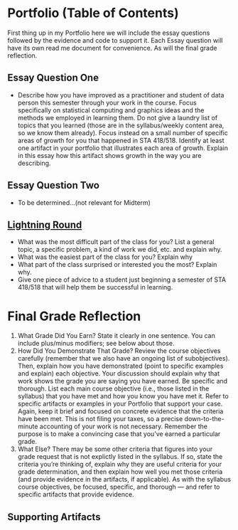 # Portfolio (Table of Contents)
First thing up in my Portfolio here we will include the essay questions followed by the evidence and code to support it. Each Essay question will have its own read me document for convenience. As will the final grade reflection.
## Essay Question One 
 - Describe how you have improved as a practitioner and student of data person this semester through your work in the course. Focus specifically on statistical computing and graphics ideas and the methods we employed in learning them. Do not give a laundry list of topics that you learned (those are in the syllabus/weekly content area, so we know them already). Focus instead on a small number of specific areas of growth for you that happened in STA 418/518. Identify at least one artifact in your portfolio that illustrates each area of growth. Explain in this essay how this artifact shows growth in the way you are describing. 
## Essay Question Two
- To be determined...(not relevant for Midterm)
## [Lightning Round](https://github.com/JADunivan5/Portfolio/blob/main/Lightning%20Round.md)
 - What was the most difficult part of the class for you? List a general topic, a specific problem, a kind of work we did, etc. and explain why. 
 - What was the easiest part of the class for you? Explain why 
 - What part of the class surprised or interested you the most? Explain why. 
 - Give one piece of advice to a student just beginning a semester of STA 418/518 that will help them be successful in learning.
# Final Grade Reflection
1. What Grade Did You Earn? State it clearly in one sentence. You can include plus/minus modifiers; see below about those.
2. How Did You Demonstrate That Grade? Review the course objectives carefully (remember that we also have an ongoing list of subobjectives). Then, explain how you have demonstrated (point to specific examples and explain) each objective. Your discussion should explain why that work shows the grade you are saying you have earned. Be specific and thorough. List each main course objective (i.e., those listed in the syllabus) that you have met and how you know you have met it. Refer to specific artifacts or examples in your Portfolio that support your case. Again, keep it brief and focused on concrete evidence that the criteria have been met. This is not filing your taxes, so a precise down-to-the-minute accounting of your work is not necessary. Remember the purpose is to make a convincing case that you’ve earned a particular grade.
3. What Else? There may be some other criteria that figures into your grade request that is not explictly listed in the syllabus. If so, state the criteria you’re thinking of, explain why they are useful criteria for your grade determination, and then explain how well you met those criteria (and provide evidence in the artifacts, if applicable). As with the syllabus course objectives, be focused, specific, and thorough — and refer to specific artifacts that provide evidence.

## Supporting Artifacts
